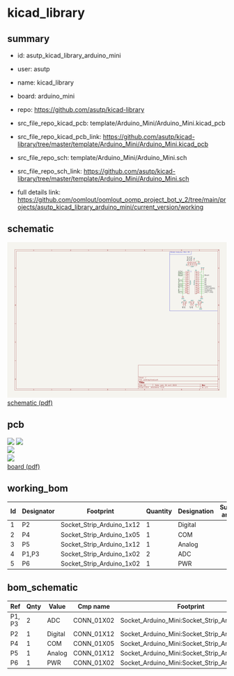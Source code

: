 # kicad_library
 
## summary 
* id: asutp_kicad_library_arduino_mini
* user: asutp
* name: kicad_library
* board: arduino_mini
* repo: https://github.com/asutp/kicad-library
* src_file_repo_kicad_pcb: template/Arduino_Mini/Arduino_Mini.kicad_pcb
* src_file_repo_kicad_pcb_link: https://github.com/asutp/kicad-library/tree/master/template/Arduino_Mini/Arduino_Mini.kicad_pcb


* src_file_repo_sch: template/Arduino_Mini/Arduino_Mini.sch
* src_file_repo_sch_link: https://github.com/asutp/kicad-library/tree/master/template/Arduino_Mini/Arduino_Mini.sch
* full details link: https://github.com/oomlout/oomlout_oomp_project_bot_v_2/tree/main/projects/asutp_kicad_library_arduino_mini/current_version/working  

## schematic  
![](working_schematic_600.png)  
[schematic (pdf)](working_schematic.pdf) 






















## pcb  
![](working_3d_600.png) 
![](working_3d_front_600.png)  
![](working_3d_back_600.png)  
![](working_600.png)  
[board (pdf)](working.pdf)  

## working_bom
| Id | Designator | Footprint | Quantity | Designation | Supplier and ref |  | None | 
| --- | --- | --- | --- | --- | --- | --- | --- | 
| 1 | P2 | Socket_Strip_Arduino_1x12 | 1 | Digital |  |  | [''] | 
| 2 | P4 | Socket_Strip_Arduino_1x05 | 1 | COM |  |  | [''] | 
| 3 | P5 | Socket_Strip_Arduino_1x12 | 1 | Analog |  |  | [''] | 
| 4 | P1,P3 | Socket_Strip_Arduino_1x02 | 2 | ADC |  |  | [''] | 
| 5 | P6 | Socket_Strip_Arduino_1x02 | 1 | PWR |  |  | [''] | 


## bom_schematic
| Ref | Qnty | Value | Cmp name | Footprint | Description | Vendor | DNP | 
| --- | --- | --- | --- | --- | --- | --- | --- | 
| P1, P3 | 2 | ADC | CONN_01X02 | Socket_Arduino_Mini:Socket_Strip_Arduino_1x02 |  |  |  | 
| P2 | 1 | Digital | CONN_01X12 | Socket_Arduino_Mini:Socket_Strip_Arduino_1x12 |  |  |  | 
| P4 | 1 | COM | CONN_01X05 | Socket_Arduino_Mini:Socket_Strip_Arduino_1x05 |  |  |  | 
| P5 | 1 | Analog | CONN_01X12 | Socket_Arduino_Mini:Socket_Strip_Arduino_1x12 |  |  |  | 
| P6 | 1 | PWR | CONN_01X02 | Socket_Arduino_Mini:Socket_Strip_Arduino_1x02 |  |  |  | 



